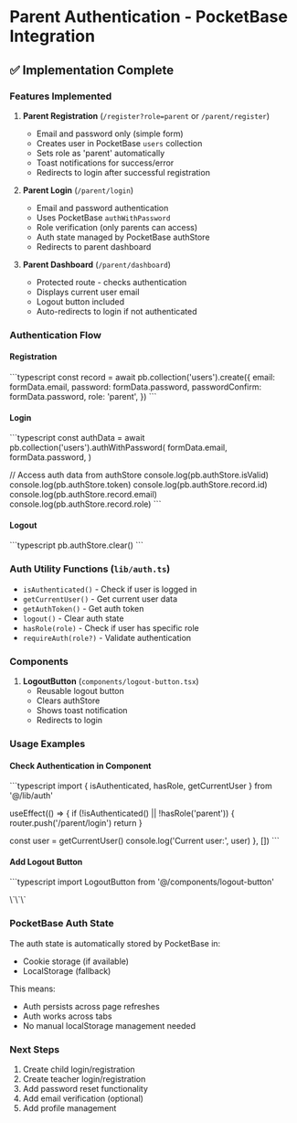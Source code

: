 # Parent Authentication - PocketBase Integration

## ✅ Implementation Complete

### Features Implemented

1. **Parent Registration** (`/register?role=parent` or `/parent/register`)
   - Email and password only (simple form)
   - Creates user in PocketBase `users` collection
   - Sets role as 'parent' automatically
   - Toast notifications for success/error
   - Redirects to login after successful registration

2. **Parent Login** (`/parent/login`)
   - Email and password authentication
   - Uses PocketBase `authWithPassword`
   - Role verification (only parents can access)
   - Auth state managed by PocketBase authStore
   - Redirects to parent dashboard

3. **Parent Dashboard** (`/parent/dashboard`)
   - Protected route - checks authentication
   - Displays current user email
   - Logout button included
   - Auto-redirects to login if not authenticated

### Authentication Flow

#### Registration
\`\`\`typescript
const record = await pb.collection('users').create({
  email: formData.email,
  password: formData.password,
  passwordConfirm: formData.password,
  role: 'parent',
})
\`\`\`

#### Login
\`\`\`typescript
const authData = await pb.collection('users').authWithPassword(
  formData.email,
  formData.password,
)

// Access auth data from authStore
console.log(pb.authStore.isValid)
console.log(pb.authStore.token)
console.log(pb.authStore.record.id)
console.log(pb.authStore.record.email)
console.log(pb.authStore.record.role)
\`\`\`

#### Logout
\`\`\`typescript
pb.authStore.clear()
\`\`\`

### Auth Utility Functions (`lib/auth.ts`)

- `isAuthenticated()` - Check if user is logged in
- `getCurrentUser()` - Get current user data
- `getAuthToken()` - Get auth token
- `logout()` - Clear auth state
- `hasRole(role)` - Check if user has specific role
- `requireAuth(role?)` - Validate authentication

### Components

1. **LogoutButton** (`components/logout-button.tsx`)
   - Reusable logout button
   - Clears authStore
   - Shows toast notification
   - Redirects to login

### Usage Examples

#### Check Authentication in Component
\`\`\`typescript
import { isAuthenticated, hasRole, getCurrentUser } from '@/lib/auth'

useEffect(() => {
  if (!isAuthenticated() || !hasRole('parent')) {
    router.push('/parent/login')
    return
  }
  
  const user = getCurrentUser()
  console.log('Current user:', user)
}, [])
\`\`\`

#### Add Logout Button
\`\`\`typescript
import LogoutButton from '@/components/logout-button'

<LogoutButton />
\`\`\`

### PocketBase Auth State

The auth state is automatically stored by PocketBase in:
- Cookie storage (if available)
- LocalStorage (fallback)

This means:
- Auth persists across page refreshes
- Auth works across tabs
- No manual localStorage management needed

### Next Steps

1. Create child login/registration
2. Create teacher login/registration  
3. Add password reset functionality
4. Add email verification (optional)
5. Add profile management
